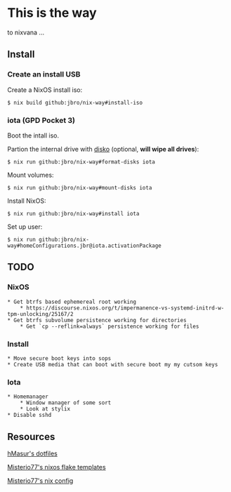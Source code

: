 # This is the way

to nixvana ...

## Install

### Create an install USB

Create a NixOS install iso:

    $ nix build github:jbro/nix-way#install-iso

### iota (GPD Pocket 3)

Boot the intall iso.

Partion the internal drive with [disko](https://github.com/nix-community/disko) (optional, **will wipe all drives**):

    $ nix run github:jbro/nix-way#format-disks iota

Mount volumes:

    $ nix run github:jbro/nix-way#mount-disks iota
    
Install NixOS:

    $ nix run github:jbro/nix-way#install iota
    
Set up user:

    $ nix run github:jbro/nix-way#homeConfigurations.jbr@iota.activationPackage
    
## TODO

### NixOS

    * Get btrfs based ephemereal root working
        * https://discourse.nixos.org/t/impermanence-vs-systemd-initrd-w-tpm-unlocking/25167/2
    * Get btrfs subvolume persistence working for directories
        * Get `cp --reflink=always` persistence working for files

### Install

    * Move secure boot keys into sops
    * Create USB media that can boot with secure boot my my cutsom keys

### Iota

    * Homemanager
        * Window manager of some sort
        * Look at stylix
    * Disable sshd

## Resources

[hMasur's dotfiles](https://github.com/nmasur/dotfiles)

[Misterio77's nixos flake templates](https://github.com/Misterio77/nix-starter-configs)

[Misterio77's nix config](https://github.com/Misterio77/nix-config)
